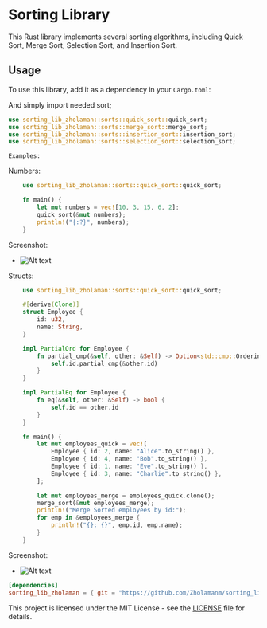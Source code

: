 # Sorting Library

This Rust library implements several sorting algorithms, including Quick Sort, Merge Sort, Selection Sort, and Insertion Sort.

## Usage

To use this library, add it as a dependency in your `Cargo.toml`:

And simply import needed sort;

```rust
use sorting_lib_zholaman::sorts::quick_sort::quick_sort;
use sorting_lib_zholaman::sorts::merge_sort::merge_sort;
use sorting_lib_zholaman::sorts::insertion_sort::insertion_sort;
use sorting_lib_zholaman::sorts::selection_sort::selection_sort;
```

```
Examples:
```

Numbers: 
 
```rust
	use sorting_lib_zholaman::sorts::quick_sort::quick_sort;

	fn main() {
		let mut numbers = vec![10, 3, 15, 6, 2];
		quick_sort(&mut numbers);
		println!("{:?}", numbers);
	}
```
  
Screenshot:

- ![Alt text](/../main/Screenshots/Numbers.PNG?raw=true "Optional Title")

 Structs:
 
```rust
	use sorting_lib_zholaman::sorts::quick_sort::quick_sort;

	#[derive(Clone)]
	struct Employee {
		id: u32,
		name: String,
	}

	impl PartialOrd for Employee {
		fn partial_cmp(&self, other: &Self) -> Option<std::cmp::Ordering> {
			self.id.partial_cmp(&other.id)
		}
	}

	impl PartialEq for Employee {
		fn eq(&self, other: &Self) -> bool {
			self.id == other.id
		}
	}

	fn main() {
		let mut employees_quick = vec![
			Employee { id: 2, name: "Alice".to_string() },
			Employee { id: 4, name: "Bob".to_string() },
			Employee { id: 1, name: "Eve".to_string() },
			Employee { id: 3, name: "Charlie".to_string() },
		];

		let mut employees_merge = employees_quick.clone();
		merge_sort(&mut employees_merge);
		println!("Merge Sorted employees by id:");
		for emp in &employees_merge {
			println!("{}: {}", emp.id, emp.name);
		}
	}
```

Screenshot:
- ![Alt text](/../main/Screenshots/Struct.PNG?raw=true "Optional Title")

```toml
[dependencies]
sorting_lib_zholaman = { git = "https://github.com/Zholamanm/sorting_lib_zholaman.git" }
```

This project is licensed under the MIT License - see the [LICENSE](/LICENSE) file for details.
